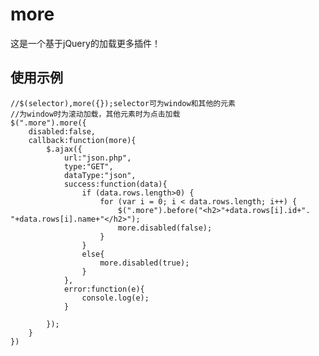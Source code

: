 # more
这是一个基于jQuery的加载更多插件！
## 使用示例
    //$(selector),more({});selector可为window和其他的元素
    //为window时为滚动加载，其他元素时为点击加载
    $(".more").more({
        disabled:false,
        callback:function(more){
            $.ajax({
                url:"json.php",
                type:"GET",
                dataType:"json",
                success:function(data){
                    if (data.rows.length>0) {
                        for (var i = 0; i < data.rows.length; i++) {
                            $(".more").before("<h2>"+data.rows[i].id+". "+data.rows[i].name+"</h2>");
                            more.disabled(false);
                        }
                    }
                    else{
                        more.disabled(true);
                    }
                },
                error:function(e){
                    console.log(e);
                }

            });
        }
    })
